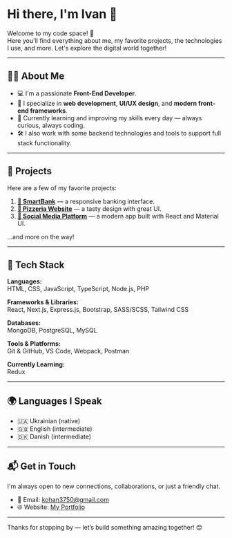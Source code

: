 # Hi there, I'm Ivan 👋

Welcome to my code space! 🚀  
Here you'll find everything about me, my favorite projects, the technologies I use, and more. Let's explore the digital world together!

---

## 👨‍💻 About Me

- 💻 I'm a passionate **Front-End Developer**.
- 🎯 I specialize in **web development**, **UI/UX design**, and **modern front-end frameworks**.
- 🌱 Currently learning and improving my skills every day — always curious, always coding.
- 🛠️ I also work with some backend technologies and tools to support full stack functionality.

---

## 🚀 Projects

Here are a few of my favorite projects:

1. [**🏦 SmartBank**](https://ivan3750.github.io/SmartBank/) — a responsive banking interface.
2. [**🍕 Pizzeria Website**](https://ivan3750.github.io/pizzle/dist/index.html) — a tasty design with great UI.
3. [**📱 Social Media Platform**](https://moments-mui4.onrender.com/) — a modern app built with React and Material UI.

...and more on the way!

---

## 🧰 Tech Stack

**Languages:**  
HTML, CSS, JavaScript, TypeScript, Node.js, PHP

**Frameworks & Libraries:**  
React, Next.js, Express.js, Bootstrap, SASS/SCSS, Tailwind CSS

**Databases:**  
MongoDB, PostgreSQL, MySQL

**Tools & Platforms:**  
Git & GitHub, VS Code, Webpack, Postman

**Currently Learning:**  
Redux

---

## 🌍 Languages I Speak

- 🇺🇦 Ukrainian (native)
- 🇬🇧 English (intermediate)
- 🇩🇰 Danish (intermediate)

---

## 📬 Get in Touch

I'm always open to new connections, collaborations, or just a friendly chat.

- 📧 Email: [kohan3750@gmail.com](mailto:kohan3750@gmail.com)  
- 🌐 Website: [My Portfolio](https://ivan3750.github.io/AboutMe/)

---

Thanks for stopping by — let’s build something amazing together! 😊
